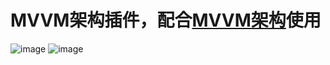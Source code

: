 # MVVM架构插件，配合[MVVM架构](https://github.com/FynnJason/mvvm_architecture)使用
![image](https://user-images.githubusercontent.com/22359466/165483113-e9aff0c4-b61e-47a7-b02c-36114946f2ef.png)
![image](https://user-images.githubusercontent.com/22359466/165483304-b8f9a45c-c453-4dd9-92a3-4c867d3e94cb.png)
